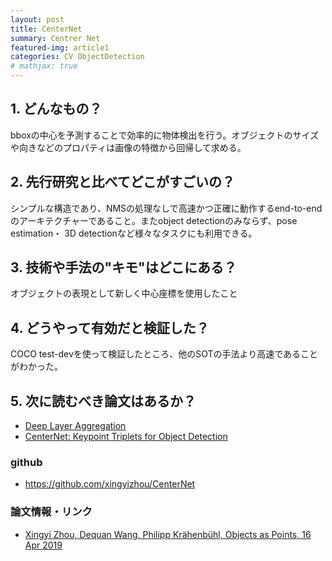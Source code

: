 ```yaml
---
layout: post
title: CenterNet
summary: Centrer Net
featured-img: article1
categories: CV ObjectDetection
# mathjax: true
---
```



## 1. どんなもの？
bboxの中心を予測することで効率的に物体検出を行う。オブジェクトのサイズや向きなどのプロパティは画像の特徴から回帰して求める。

## 2. 先行研究と比べてどこがすごいの？
シンプルな構造であり、NMSの処理なしで高速かつ正確に動作するend-to-endのアーキテクチャーであること。またobject detectionのみならず、pose estimation・ 3D detectionなど様々なタスクにも利用できる。

## 3. 技術や手法の"キモ"はどこにある？
オブジェクトの表現として新しく中心座標を使用したこと

## 4. どうやって有効だと検証した？
COCO test-devを使って検証したところ、他のSOTの手法より高速であることがわかった。

## 5. 次に読むべき論文はあるか？
- [Deep Layer Aggregation](http://openaccess.thecvf.com/content_cvpr_2018/papers/Yu_Deep_Layer_Aggregation_CVPR_2018_paper.pdf)
- [CenterNet: Keypoint Triplets for Object Detection](https://arxiv.org/abs/1904.08189)
### github
* https://github.com/xingyizhou/CenterNet
### 論文情報・リンク

* [Xingyi Zhou, Dequan Wang, Philipp Krähenbühl, Objects as Points, 16 Apr 2019 ](https://arxiv.org/abs/1904.07850)
